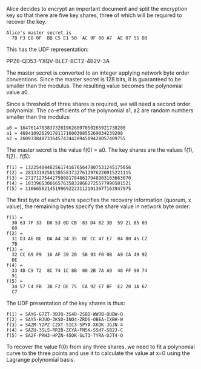 
Alice decides to encrypt an important document and split the encryption key so that
there are five key shares, three of which will be required to recover the key.

~~~~
Alice's master secret is
  7B F3 E8 0F  BB C5 E1 50  AC 9F 08 A7  AE 07 55 D8
~~~~

This has the UDF representation:

PPZ6-QD53-YXQV-BLE7-BCT2-4B2V-3A

The master secret is converted to an integer applying network byte order conventions.
Since the master secret is 128 bits, it is guaranteed to be smaller than the modulus.
The resulting value becomes the polynomial value a0.

Since a threshold of three shares is required, we will need a second order polynomial.
The co-efficients of the polynomial a1, a2 are random numbers smaller than the 
modulus:

~~~~
a0 = 164761478383732019626097050265921738200
a1 = 46841092629178117160030855269034239208
a2 = 260933840733645743442894509428057409755
~~~~

The master secret is the value f(0) = a0. The key shares are the values f(1), f(2)...f(5):

~~~~
f(1) = 132254044825617416765647807531245175656
f(2) = 281331925813855837327612976220915221115
f(3) = 271712754427508817848617948903163663070
f(4) = 103396530666576358328662725577990501521
f(5) = 116665621451996922231121913677163947975
~~~~

The first byte of each share specifies the recovery information (quorum, x value), the
remaining bytes specify the share value in network byte order:

~~~~
f(1) = 
  30 63 7F 33  D8 53 0D CB  83 D4 82 3B  59 21 85 03
  68
f(2) = 
  31 D3 A6 8E  DA A4 34 35  DC CC 47 E7  04 80 45 C2
  7B
f(3) = 
  32 CC 69 F9  16 AF 39 20  5B 93 F0 0B  A9 CA 49 92
  DE
f(4) = 
  33 4D C9 72  8C 74 1C 8B  00 2B 7A A9  48 FF 90 74
  91
f(5) = 
  34 57 C4 FB  3B F2 DE 75  CA 92 E7 BF  E2 20 1A 67
  C7
~~~~

The UDF presentation of the key shares is thus:

~~~~
f(1) = SAYG-G7ZT-3BJQ-3S4D-2SBD-WWJB-QUBW-Q
f(2) = SAY5-HJUO-3KSD-INO4-ZRD6-OBEA-IXBH-W
f(3) = SAZM-Y2PZ-C2XT-SIC3-SPYA-XKOK-JGJN-4
f(4) = SAZU-3SLS-RR2B-ZCYA-FN5K-SSH7-SB2J-C
f(5) = SA2F-PRH3-HPZN-45OK-SLT3-7YRA-DJT4-O
~~~~

To recover the value f(0) from any three shares, we need to fit a polynomial curve to 
the three points and use it to calculate the value at x=0 using the Lagrange polynomial
basis.
